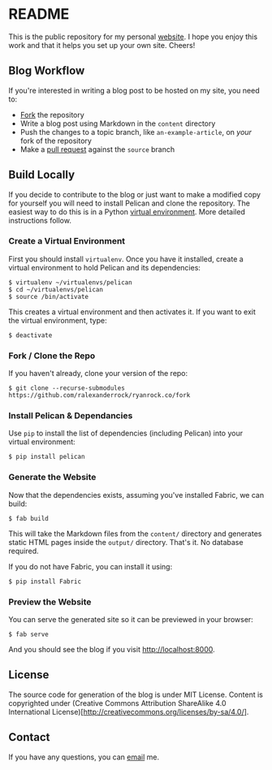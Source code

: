 # README

This is the public repository for my personal [website](http://www.ryanrock.co). I hope you enjoy this work and that it helps you set up your own site. Cheers!

## Blog Workflow

If you're interested in writing a blog post to be hosted on my site, you need to:

- [Fork](https://github.com/ralexanderrock/ryanrock.co//fork) the repository
- Write a blog post using Markdown in the `content` directory
- Push the changes to a topic branch, like `an-example-article`, on *your* fork of the repository
- Make a [pull request](https://help.github.com/articles/using-pull-requests/) against the `source` branch

## Build Locally

If you decide to contribute to the blog or just want to make a modified copy for yourself you will need to install Pelican and clone the repository. The easiest way to do this is in a Python [virtual environment](http://docs.python-guide.org/en/latest/dev/virtualenvs/). More detailed instructions follow.

### Create a Virtual Environment

First you should install `virtualenv`. Once you have it installed, create a virtual environment to hold Pelican and its dependencies:

    $ virtualenv ~/virtualenvs/pelican
    $ cd ~/virtualenvs/pelican
    $ source /bin/activate

This creates a virtual environment and then activates it. If you want to exit the virtual environment, type:

    $ deactivate

### Fork / Clone the Repo

If you haven't already, clone your version of the repo:

    $ git clone --recurse-submodules https://github.com/ralexanderrock/ryanrock.co/fork

### Install Pelican & Dependancies

Use `pip` to install the list of dependencies (including Pelican) into your virtual environment:

    $ pip install pelican

### Generate the Website

Now that the dependencies exists, assuming you've installed Fabric, we can build:

    $ fab build

This will take the Markdown files from the `content/` directory and generates static HTML pages inside the `output/` directory. That's it. No database required.

If you do not have Fabric, you can install it using:

    $ pip install Fabric

### Preview the Website

You can serve the generated site so it can be previewed in your browser:

    $ fab serve

And you should see the blog if you visit [http://localhost:8000](http://localhost:8000).

## License
The source code for generation of the blog is under MIT License. Content is copyrighted under (Creative Commons Attribution ShareAlike 4.0 International License)[http://creativecommons.org/licenses/by-sa/4.0/].

## Contact

If you have any questions, you can [email](mailto:r@ryanrock.co) me.
